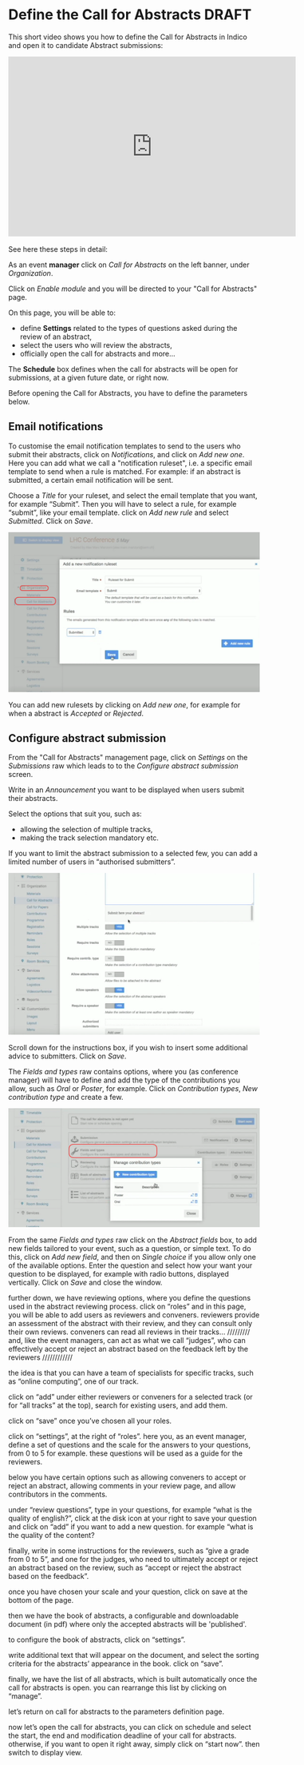 # Define the Call for Abstracts DRAFT

This short video shows you how to define the Call for Abstracts in Indico and open it to candidate Abstract submissions:

<iframe width="576" height="360" frameborder="0" src="https://cds.cern.ch/video/2275338?showTitle=true" allowfullscreen></iframe>

See here these steps in detail:

As an event **manager** click on _Call for Abstracts_ on the left banner, under _Organization_. 

Click on _Enable module_ and you will be directed to your "Call for Abstracts" page.

On this page, you will be able to:
- define **Settings** related to the types of questions asked during the review of an abstract, 
- select the users who will review the abstracts, 
- officially open the call for abstracts
and more...

The **Schedule** box defines when the call for abstracts will be open for submissions, at a given future date, or right now.

Before opening the Call for Abstracts, you have to define the parameters below.

## Email notifications

To customise the email notification templates to send to the users who submit their abstracts, click on _Notifications_, and click on _Add new one_. Here you can add what we call a "notification ruleset", i.e. a specific email template to send when a rule is matched. For example: if an abstract is submitted, a certain email notification will be sent.

Choose a _Title_ for your ruleset, and select the email template that you want, for example “Submit”. Then you will have to select a rule, for example “submit”, like your email template. click on _Add new rule_ and select _Submitted_. Click on _Save_.

![](/assets/conference_abstract_def.png)

You can add new rulesets by clicking on _Add new one_, for example for when a abstract is _Accepted_ or _Rejected_.

## Configure abstract submission 

From the "Call for Abstracts" management page, click on _Settings_ on the _Submissions_ raw which leads to to the _Configure abstract submission_ screen. 

Write in an _Announcement_ you want to be displayed when users submit their abstracts.

Select the options that suit you, such as:
- allowing the selection of multiple tracks, 
- making the track selection mandatory
etc.

If you want to limit the abstract submission to a selected few, you can add a limited number of users in “authorised submitters”.

![](/assets/conference_abstract_submit_config.png)

Scroll down for the instructions box, if you wish to insert some additional advice to submitters. Click on _Save_.

The _Fields and types_ raw contains options, where you (as conference manager) will have to define and add the type of the contributions you allow, such as _Oral_ or _Poster_, for example.
Click on _Contribution types_, _New contribution type_ and create a few.

![](/assets/conference_abstract_type.png) 
   
From the same  _Fields and types_ raw click on the _Abstract fields_ box, to add new fields tailored to your event, such as a question, or simple text. To do this, click on _Add new field_, and then on _Single choice_ if you allow only one of the available options. Enter the question and select how your want your question to be displayed, for example with radio buttons, displayed vertically. Click on _Save_ and close the window.








further down, we have reviewing options, where you define the questions used in the abstract reviewing process.
click on “roles” and in this page, you will be able to add users as reviewers and conveners. reviewers provide an assessment of the abstract with their review, and they can consult only their own reviews.
conveners can read all reviews in their tracks… ///////// and, like the event managers, can act as what we call “judges”, who can effectively accept or reject an abstract based on the feedback left by the reviewers
////////////


the idea is that you can have a team of specialists for specific tracks, such as “online computing”, one of our track.


click on “add” under either reviewers or conveners for a selected track (or for “all tracks” at the top), search for existing users, and add them.

click on “save” once you’ve chosen all your roles.





click on “settings”, at the right of “roles”.
here you, as an event manager, define a set of questions and the scale for the answers to your questions, from 0 to 5 for example.
these questions will be used as a guide for the reviewers.

below you have certain options such as allowing conveners to accept or reject an abstract, allowing comments in your review page, and allow contributors in the comments.

under “review questions”, type in your questions, for example “what is the quality of english?”, click at the disk icon at your right to save your question and click on “add” if you want to add a new question. for example “what is the quality of the content?


finally, write in some instructions for the reviewers, such as “give a grade from 0 to 5”, and one for the judges, who need to ultimately accept or reject an abstract based on the review, such as “accept or reject the abstract based on the feedback”.

once you have chosen your scale and your question, click on save at the bottom of the page.







then we have the book of abstracts, a configurable and downloadable document (in pdf) where only the accepted abstracts will be 'published'. 
 
to configure the book of abstracts, click on “settings”.


write additional text that will appear on the document, and select the sorting criteria for the abstracts’ appearance in the book.  click on “save”.






finally, we have the list of all abstracts, which is built automatically once the call for abstracts is open.
you can rearrange this list by clicking on “manage”.

let’s return on call for abstracts to the parameters definition page.









now let’s open the call for abstracts, you can click on schedule and select the start, the end and modification deadline of your call for abstracts. otherwise, if you want to open it right away, simply click on “start now”.
then switch to display view.
